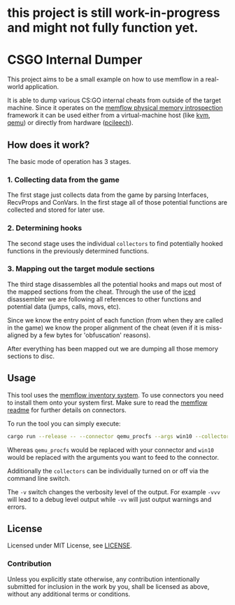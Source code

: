 # this project is still work-in-progress and might not fully function yet.

# CSGO Internal Dumper

This project aims to be a small example on how to use memflow in a real-world application.

It is able to dump various CS:GO internal cheats from outside of the target machine. Since it operates on the [memflow physical memory introspection](https://github.com/memflow/memflow) framework it can be used either from a virtual-machine host (like [kvm](https://github.com/memflow/memflow-kvm), [qemu](https://github.com/memflow/memflow-qemu-procfs)) or directly from hardware ([pcileech](https://github.com/memflow/memflow-pcileech)).

## How does it work?

The basic mode of operation has 3 stages.

### 1. Collecting data from the game

The first stage just collects data from the game by parsing Interfaces, RecvProps and ConVars. In the first stage all of those potential functions are collected and stored for later use.

### 2. Determining hooks

The second stage uses the individual `collectors` to find potentially hooked functions in the previously determined functions.

### 3. Mapping out the target module sections

The third stage disassembles all the potential hooks and maps out most of the mapped sections from the cheat. Through the use of the [iced](https://github.com/0xd4d/iced) disassembler we are following all references to other functions and potential data (jumps, calls, movs, etc).

Since we know the entry point of each function (from when they are called in the game) we know the proper alignment of the cheat (even if it is miss-aligned by a few bytes for 'obfuscation' reasons).

After everything has been mapped out we are dumping all those memory sections to disc.

## Usage

This tool uses the [memflow inventory system](https://docs.rs/memflow/0.1.5/memflow/connector/inventory/struct.ConnectorInventory.html). To use connectors you need to install them onto your system first. Make sure to read the [memflow readme](https://github.com/memflow/memflow/blob/master/README.md) for further details on connectors.

To run the tool you can simply execute:
```bash
cargo run --release -- --connector qemu_procfs --args win10 --collectors interfaces,recvprops,convars -vv
```

Whereas `qemu_procfs` would be replaced with your connector and `win10` would be replaced with the arguments you want to feed to the connector.

Additionally the `collectors` can be individually turned on or off via the command line switch.

The `-v` switch changes the verbosity level of the output. For example `-vvv` will lead to a debug level output while `-vv` will just output warnings and errors.

## License

Licensed under MIT License, see [LICENSE](LICENSE).

### Contribution

Unless you explicitly state otherwise, any contribution intentionally submitted for inclusion in the work by you, shall be licensed as above, without any additional terms or conditions.
